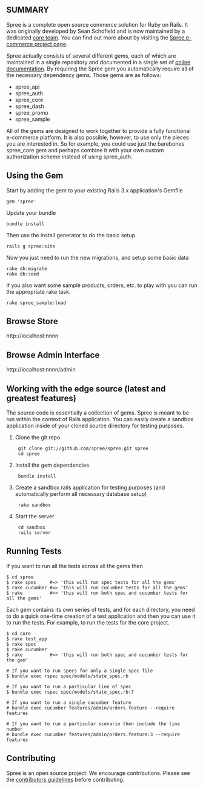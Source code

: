 SUMMARY
-------

Spree is a complete open source commerce solution for Ruby on Rails.  It was originally developed by Sean Schofield
and is now maintained by a dedicated [core team](http://spreecommerce.com/core-team).  You can find out more about
by visiting the [Spree e-commerce project page](http://spreecommerce.com).

Spree actually consists of several different gems, each of which are maintained in a single repository and documented
in a single set of [online documentation](http://spreecommerce.com/documentation).  By requiring the Spree gem you
automatically require all of the necessary dependency gems.  Those gems are as follows:

* spree_api
* spree_auth
* spree_core
* spree_dash
* spree_promo
* spree_sample

All of the gems are designed to work together to provide a fully functional e-commerce platform.  It is also possible,
however, to use only the pieces you are interested in.  So for example, you could use just the barebones spree\_core gem
and perhaps combine it with your own custom authorization scheme instead of using spree_auth.

Using the Gem
-------------

Start by adding the gem to your existing Rails 3.x application's Gemfile

    gem 'spree'

Update your bundle

    bundle install

Then use the install generator to do the basic setup

    rails g spree:site

Now you just need to run the new migrations, and setup some basic data

    rake db:migrate
    rake db:seed

If you also want some sample products, orders, etc. to play with you can run the appropriate rake task.

    rake spree_sample:load 


Browse Store
------------

http://localhost:nnnn

Browse Admin Interface
----------------------

http://localhost:nnnn/admin



Working with the edge source (latest and greatest features)
-----------------------------------------------------------

The source code is essentially a collection of gems.  Spree is meant to be run within the context of Rails application.  You can easily create a sandbox application inside of your cloned source directory for testing purposes.


1. Clone the git repo

        git clone git://github.com/spree/spree.git spree
        cd spree

2. Install the gem dependencies

        bundle install

3. Create a sandbox rails application for testing purposes (and automatically perform all necessary database setup)

        rake sandbox

6. Start the server

        cd sandbox
        rails server

Running Tests
-------------

If you want to run all the tests across all the gems then

    $ cd spree
    $ rake spec     #=> 'this will run spec tests for all the gems'
    $ rake cucumber #=> 'this will run cucumber tests for all the gems'
    $ rake          #=> 'this will run both spec and cucumber tests for all the gems'

Each gem contains its own series of tests, and for each directory, you need to do a quick one-time
creation of a test application and then you can use it to run the tests.  For example, to run the
tests for the core project.

    $ cd core
    $ rake test_app
    $ rake spec
    $ rake cucumber
    $ rake          #=> 'this will run both spec and cucumber tests for the gem'

    # If you want to run specs for only a single spec file
    $ bundle exec rspec spec/models/state_spec.rb

    # If you want to run a particular line of spec
    $ bundle exec rspec spec/models/state_spec.rb:7

    # If you want to run a single cucumber feature
    # bundle exec cucumber features/admin/orders.feature --require features

    # If you want to run a particular scenario then include the line number
    # bundle exec cucumber features/admin/orders.feature:3 --require features


Contributing
------------

Spree is an open source project.  We encourage contributions.  Please see the [contributors guidelines](http://spreecommerce.com/documentation/contributing_to_spree.html) before contributing.
